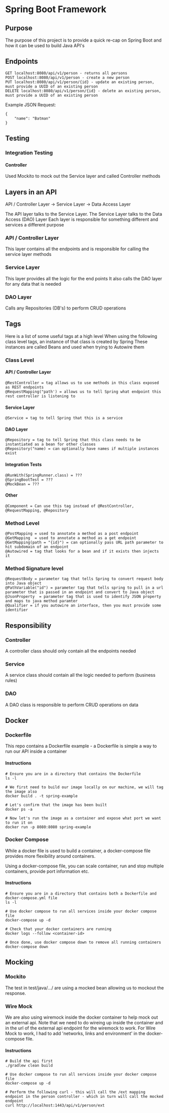 # Spring Boot Framework

## Purpose

The purpose of this project is to provide a quick re-cap on Spring Boot and how it can be used to build Java API's

## Endpoints

```
GET localhost:8080/api/v1/person - returns all persons
POST localhost:8080/api/v1/person - create a new person
PUT localhost:8080/api/v1/person/{id} - update an existing person, must provide a UUID of an existing person
DELETE localhost:8080/api/v1/person/{id} - delete an existing person, must provide a UUID of an existing person
```

Example JSON Request:
```
{
    "name": "Batman"
}
```

## Testing

### Integration Testing

#### Controller

Used Mockito to mock out the Service layer and called Controller methods

## Layers in an API

API / Controller Layer -> Service Layer -> Data Access Layer

The API layer talks to the Service Layer. The Service Layer talks to the Data Access (DAO) Layer
Each layer is responsible for something different and services a different purpose

### API / Controller Layer

This layer contains all the endpoints and is responsible for calling the service layer methods

### Service Layer

This layer provides all the logic for the end points
It also calls the DAO layer for any data that is needed

### DAO Layer

Calls any Repositories (DB's) to perform CRUD operations

## Tags

Here is a list of some useful tags at a high level
When using the following class level tags, an instance of that class is created by Spring
These instances are called Beans and used when trying to Autowire them

### Class Level

#### API / Controller Layer

```
@RestController = tag allows us to use methods in this class exposed as REST endpoints
@RequestMapping("path') = allows us to tell Spring what endpoint this rest controller is listening to
```

#### Service Layer

```
@Service = tag to tell Spring that this is a service
```

#### DAO Layer

```
@Repository = tag to tell Spring that this class needs to be instantiated as a bean for other classes
@Repository("name) = can optionally have names if multiple instances exist
```

#### Integration Tests

```
@RunWith(SpringRunner.class) = ???
@SpringBootTest = ???
@MockBean = ???
```

#### Other

```
@Component = Can use this tag instead of @RestController, @RequestMapping, @Repository
```

### Method Level

```
@PostMapping = used to annotate a method as a post endpoint
@GetMapping  = used to annotate a method as a get endpoint
@GetMapping(path = "{id}") = can optionally pass URL path parameter to hit subdomain of an endpoint
@Autowired = tag that looks for a bean and if it exists then injects it
```

### Method Signature level

```
@RequestBody = parameter tag that tells Spring to convert request body into Java object
@PathVariable("id") = parameter tag that tells spring to pull in a url parameter that is passed in an endpoint and convert to Java object
@JsonProperty  = parameter tag that is used to identify JSON property and maps to java method paramter
@Qualifier = if you autowire an interface, then you must provide some identifier
```

## Responsibility

### Controller

A controller class should only contain all the endpoints needed

### Service

A service class should contain all the logic needed to perform (business rules)

### DAO

A DAO class is responsible to perform CRUD operations on data

## Docker

### Dockerfile

This repo contains a Dockerfile example - a Dockerfile is simple a way to run our API inside a container

#### Instructions
```
# Ensure you are in a directory that contains the Dockerfile
ls -l

# We first need to build our image locally on our machine, we will tag the image also
docker build . -t spring-example

# Let's confirm that the image has been built
docker ps -a

# Now let's run the image as a container and expose what port we want to run it on
docker run -p 8080:8080 spring-example
```

### Docker Compose

While a docker file is used to build a container, a docker-compose file provides more flexibility around containers.

Using a docker-compose file, you can scale container, run and stop multiple containers, provide port information etc.

#### Instructions
```
# Ensure you are in a directory that contains both a Dockerfile and docker-compose.yml file
ls -l

# Use docker compose to run all services inside your docker compose file
docker-compose up -d

# Check that your docker containers are running
docker logs --follow <container-id>

# Once done, use docker compose down to remove all running containers
docker-compose down
```

## Mocking

### Mockito

The test in test/java/.../ are using a mocked bean allowing us to mockout the response.

### Wire Mock

We are also using wiremock inside the docker container to help mock out an external api. 
Note that we need to do wireing up inside the container and in the url of the external api endpoint for the wiremock to work.
For Wire Mock to work, I had to add 'networks, links and environment' in the docker-compose file.

#### Instructions
```
# Build the api first
./gradlew clean build

# Use docker compose to run all services inside your docker compose file
docker-compose up -d

# Perform the following curl - this will call the /ext mapping endpoint in the person controller - which in turn will call the mocked endpoint
curl http://localhost:1443/api/v1/person/ext
```